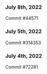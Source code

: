 ### July 8th, 2022

Commit #44571

### July 5th, 2022

Commit #314353


### July 4th, 2022

Commit #72281

